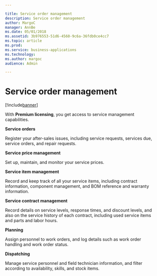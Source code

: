 ```yaml
---

title: Service order management
description: Service order management
author: MargoC
manager: AnnBe
ms.date: 05/01/2018
ms.assetid: 3b976553-51d6-4560-9c6a-36fdb0ce4cc7
ms.topic: article
ms.prod: 
ms.service: business-applications
ms.technology: 
ms.author: margoc
audience: Admin

---
```

#  Service order management 




[!include[banner](../../../includes/banner.md)]

With **Premium licensing**, you get access to service management capabilities.

**Service orders**

Register your after-sales issues, including service requests, services due,
service orders, and repair requests.

**Service price management**

Set up, maintain, and monitor your service prices.

**Service item management**

Record and keep track of all your service items, including contract information,
component management, and BOM reference and warranty information.

**Service contract management**

Record details on service levels, response times, and discount levels, and also
on the service history of each contract, including used service items and parts
and labor hours.

**Planning**

Assign personnel to work orders, and log details such as work order handling and
work order status.

**Dispatching**

Manage service personnel and field technician information, and filter according
to availability, skills, and stock items.
